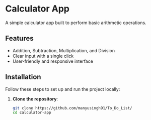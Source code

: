 # Calculator App

A simple calculator app built to perform basic arithmetic operations.

## Features
- Addition, Subtraction, Multiplication, and Division
- Clear input with a single click
- User-friendly and responsive interface

## Installation
Follow these steps to set up and run the project locally:

1. **Clone the repository**:
   ```bash
   git clone https://github.com/manyusingh91/To_Do_List/
   cd calculator-app
